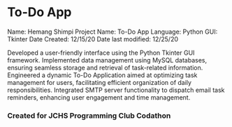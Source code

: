 # To-Do App

Name: Hemang Shimpi
Project Name: To-Do App
Language: Python
GUI: Tkinter
Date Created: 12/15/20
Date last modified: 12/25/20

Developed a user-friendly interface using the Python Tkinter GUI framework.
Implemented data management using MySQL databases, ensuring seamless storage and retrieval of task-related
information.
Engineered a dynamic To-Do Application aimed at optimizing task management for users, facilitating efficient
organization of daily responsibilities.
Integrated SMTP server functionality to dispatch email task reminders, enhancing user engagement and time
management.

### Created for JCHS Programming Club Codathon
